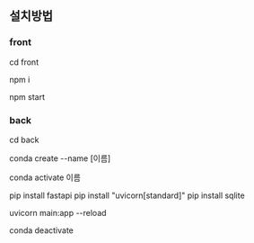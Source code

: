 ## 설치방법

### front

cd front

<!-- 경로 변경 -->

npm i

<!-- 첫 설치할 것들 -->

npm start

<!-- 프론트 실행 -->

### back

cd back

<!-- 경로 변경 -->

conda create --name [이름]

<!-- 아나콘다 가상환경 설정 이름은 아무거나 편한걸로 -->

conda activate 이름

<!-- 가상환경 실행 -->

pip install fastapi
pip install "uvicorn[standard]"
pip install sqlite

<!-- 설치 할 것들 한번만 설치하면 됨 -->

uvicorn main:app --reload

<!-- 서버 실행 -->

conda deactivate

<!-- 가상환경 끄기 -->
